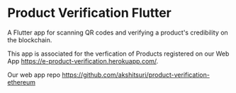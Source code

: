 # Product Verification Flutter

A Flutter app for scanning QR codes and verifying a product's credibility on the blockchain.

This app is associated for the verfication of Products registered on our Web App https://e-product-verification.herokuapp.com/.

Our web app repo https://github.com/akshitsuri/product-verification-ethereum


